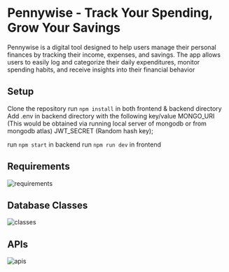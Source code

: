 # Pennywise - Track Your Spending, Grow Your Savings

Pennywise is a digital tool designed to help users manage their personal finances by tracking their income, expenses, and savings. The app allows users to easily log and categorize their daily expenditures, monitor spending habits, and receive insights into their financial behavior

## Setup

Clone the repository
run `npm install` in both frontend & backend directory
Add .env in backend directory with the following key/value
MONGO_URI (This would be obtained via running local server of mongodb or from mongodb atlas)
JWT_SECRET (Random hash key);

run `npm start` in backend
run `npm run dev` in frontend

## Requirements

![requirements](https://github.com/user-attachments/assets/55b2d6fe-f9a4-4dda-aa56-801e733632a5)

## Database Classes

![classes](https://github.com/user-attachments/assets/17e6fd71-f99d-4830-8814-36a48abd29a7)

## APIs

![apis](https://github.com/user-attachments/assets/64f227cb-bfad-44d7-ae64-fae4c3a8b22c)
